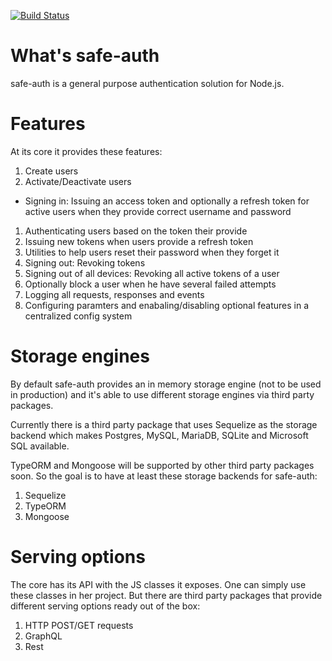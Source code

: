 [![Build Status](https://travis-ci.org/evenset/safe-auth.svg?branch=development)](https://travis-ci.org/evenset/safe-auth)

# What's safe-auth

safe-auth is a general purpose authentication solution for Node.js.

# Features

At its core it provides these features:

1. Create users
1. Activate/Deactivate users
- Signing in: Issuing an access token and optionally a refresh token for
    active users when they provide correct username and password
1. Authenticating users based on the token their provide
1. Issuing new tokens when users provide a refresh token
1. Utilities to help users reset their password when they forget it
1. Signing out: Revoking tokens
1. Signing out of all devices: Revoking all active tokens of a user
1. Optionally block a user when he have several failed attempts
1. Logging all requests, responses and events
1. Configuring paramters and enabaling/disabling optional features in a
    centralized config system

# Storage engines

By default safe-auth provides an in memory storage engine (not to be used in
production) and it's able to use different storage engines via third party
packages.

Currently there is a third party package that uses Sequelize as the storage
backend which makes Postgres, MySQL, MariaDB, SQLite and Microsoft SQL
available.

TypeORM and Mongoose will be supported by other third party packages soon. So
the goal is to have at least these storage backends for safe-auth:
1. Sequelize
2. TypeORM
3. Mongoose

# Serving options

The core has its API with the JS classes it exposes. One can simply use these
classes in her project. But there are third party packages that provide
different serving options ready out of the box:
1. HTTP POST/GET requests
1. GraphQL
1. Rest
